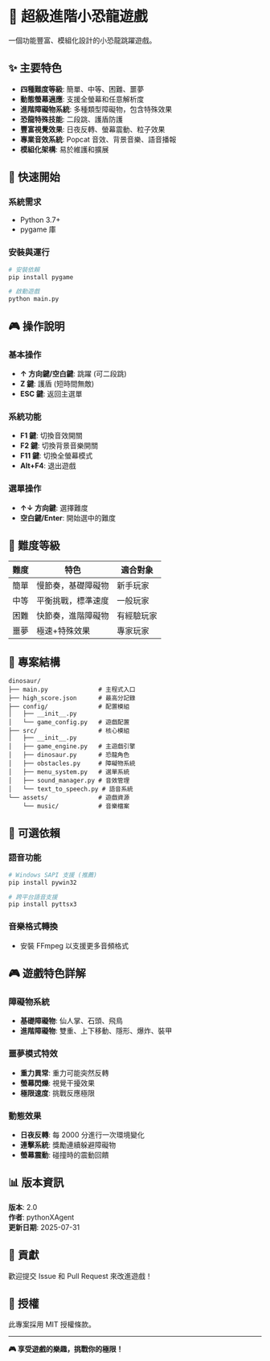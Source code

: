# 🦕 超級進階小恐龍遊戲

一個功能豐富、模組化設計的小恐龍跳躍遊戲。

## ✨ 主要特色

- **四種難度等級**: 簡單、中等、困難、噩夢
- **動態螢幕適應**: 支援全螢幕和任意解析度
- **進階障礙物系統**: 多種類型障礙物，包含特殊效果
- **恐龍特殊技能**: 二段跳、護盾防護
- **豐富視覺效果**: 日夜反轉、螢幕震動、粒子效果
- **專業音效系統**: Popcat 音效、背景音樂、語音播報
- **模組化架構**: 易於維護和擴展

## 🚀 快速開始

### 系統需求

- Python 3.7+
- pygame 庫

### 安裝與運行

```bash
# 安裝依賴
pip install pygame

# 啟動遊戲
python main.py
```

## 🎮 操作說明

### 基本操作

- **↑ 方向鍵/空白鍵**: 跳躍 (可二段跳)
- **Z 鍵**: 護盾 (短時間無敵)
- **ESC 鍵**: 返回主選單

### 系統功能

- **F1 鍵**: 切換音效開關
- **F2 鍵**: 切換背景音樂開關
- **F11 鍵**: 切換全螢幕模式
- **Alt+F4**: 退出遊戲

### 選單操作

- **↑↓ 方向鍵**: 選擇難度
- **空白鍵/Enter**: 開始選中的難度

## 🎯 難度等級

| 難度 | 特色               | 適合對象   |
| ---- | ------------------ | ---------- |
| 簡單 | 慢節奏，基礎障礙物 | 新手玩家   |
| 中等 | 平衡挑戰，標準速度 | 一般玩家   |
| 困難 | 快節奏，進階障礙物 | 有經驗玩家 |
| 噩夢 | 極速+特殊效果      | 專家玩家   |

## 📁 專案結構

```
dinosaur/
├── main.py              # 主程式入口
├── high_score.json      # 最高分記錄
├── config/              # 配置模組
│   ├── __init__.py
│   └── game_config.py   # 遊戲配置
├── src/                 # 核心模組
│   ├── __init__.py
│   ├── game_engine.py   # 主遊戲引擎
│   ├── dinosaur.py      # 恐龍角色
│   ├── obstacles.py     # 障礙物系統
│   ├── menu_system.py   # 選單系統
│   ├── sound_manager.py # 音效管理
│   └── text_to_speech.py # 語音系統
└── assets/              # 遊戲資源
    └── music/           # 音樂檔案
```

## 🔧 可選依賴

### 語音功能

```bash
# Windows SAPI 支援 (推薦)
pip install pywin32

# 跨平台語音支援
pip install pyttsx3
```

### 音樂格式轉換

- 安裝 FFmpeg 以支援更多音頻格式

## 🎮 遊戲特色詳解

### 障礙物系統

- **基礎障礙物**: 仙人掌、石頭、飛鳥
- **進階障礙物**: 雙重、上下移動、隱形、爆炸、裝甲

### 噩夢模式特效

- **重力異常**: 重力可能突然反轉
- **螢幕閃爍**: 視覺干擾效果
- **極限速度**: 挑戰反應極限

### 動態效果

- **日夜反轉**: 每 2000 分進行一次環境變化
- **連擊系統**: 獎勵連續躲避障礙物
- **螢幕震動**: 碰撞時的震動回饋

## 📊 版本資訊

**版本**: 2.0  
**作者**: pythonXAgent  
**更新日期**: 2025-07-31

## 🤝 貢獻

歡迎提交 Issue 和 Pull Request 來改進遊戲！

## 📄 授權

此專案採用 MIT 授權條款。

---

**🎮 享受遊戲的樂趣，挑戰你的極限！**
